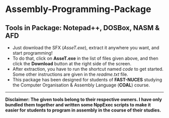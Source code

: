 # Assembly-Programming-Package
Tools in Package: Notepad++, DOSBox, NASM &amp; AFD
---
+ Just download the SFX (*AsseT.exe*), extract it anywhere you want, and start programming!
+ To do that, click on **AsseT.exe** in the list of files given above, and then click the **Download** button at the right side of the screen.
+ After extraction, you have to run the shortcut named *code* to get started. Some other instructions are given in the *readme.txt* file.
+ This package has been designed for students of **FAST-NUCES** studying the Computer Organisation & Assembly Language (**COAL**) course.
---
**Disclaimer: The given tools belong to their respective owners. I have only bundled them together and written some NppExec scripts to make it easier for students to program in assembly in the course of their studies.**
